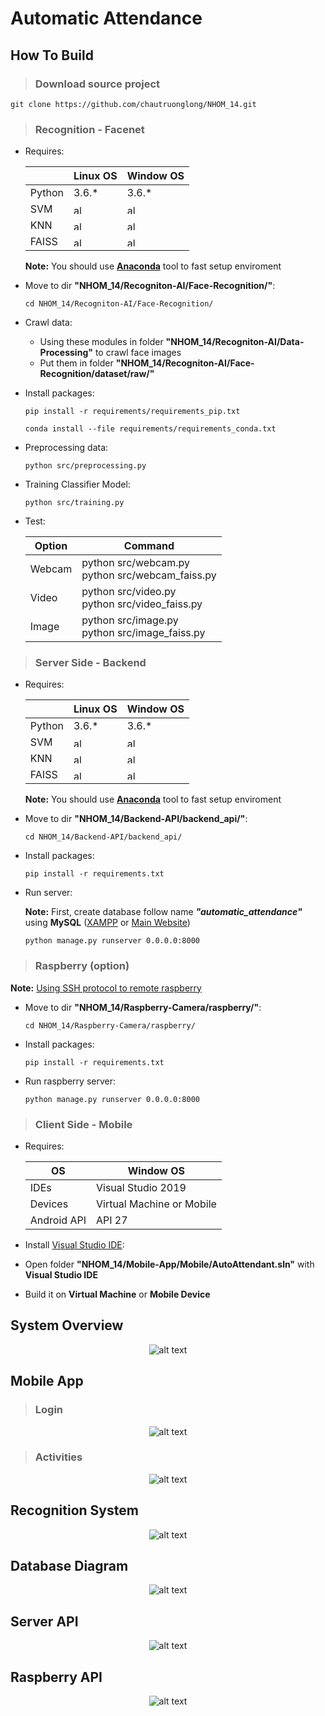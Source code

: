 # Automatic Attendance

## How To Build

>### Download source project
```shell 
git clone https://github.com/chautruonglong/NHOM_14.git
```
>### Recognition - Facenet
* Requires:

    ||Linux OS|Window OS|
    |-|-|-|
    |Python|3.6.*|3.6.*|
    |SVM|<img src="Screenshots/icon-yes.png" alt="alt text" width=15>|<img src="Screenshots/icon-yes.png" alt="alt text" width=15>|
    |KNN|<img src="Screenshots/icon-yes.png" alt="alt text" width=15>|<img src="Screenshots/icon-yes.png" alt="alt text" width=15>|
    |FAISS|<img src="Screenshots/icon-yes.png" alt="alt text" width=15>|<img src="Screenshots/icon-no.png" alt="alt text" width=15>|

    **Note:** You should use **[Anaconda](https://www.anaconda.com/)** tool to fast setup enviroment

* Move to dir **"NHOM_14/Recogniton-AI/Face-Recognition/"**:

    ```shell 
    cd NHOM_14/Recogniton-AI/Face-Recognition/
    ```

* Crawl data:

    - Using these modules in folder **"NHOM_14/Recogniton-AI/Data-Processing"** to crawl face images
    - Put them in folder **"NHOM_14/Recogniton-AI/Face-Recognition/dataset/raw/"**


* Install packages:

    ```shell 
    pip install -r requirements/requirements_pip.txt
    ```

    ```shell 
    conda install --file requirements/requirements_conda.txt
    ```

* Preprocessing data:

    ```shell 
    python src/preprocessing.py
    ```

* Training Classifier Model:

    ```shell 
    python src/training.py
    ```

* Test:

    |Option|Command|
    |-|-|
    |Webcam|python src/webcam.py<br>python src/webcam_faiss.py|
    |Video|python src/video.py<br>python src/video_faiss.py|
    |Image|python src/image.py<br>python src/image_faiss.py|

>### Server Side - Backend
* Requires:

    ||Linux OS|Window OS|
    |-|-|-|
    |Python|3.6.*|3.6.*|
    |SVM|<img src="Screenshots/icon-yes.png" alt="alt text" width=15>|<img src="Screenshots/icon-yes.png" alt="alt text" width=15>|
    |KNN|<img src="Screenshots/icon-yes.png" alt="alt text" width=15>|<img src="Screenshots/icon-yes.png" alt="alt text" width=15>|
    |FAISS|<img src="Screenshots/icon-yes.png" alt="alt text" width=15>|<img src="Screenshots/icon-no.png" alt="alt text" width=15>|

    **Note:** You should use **[Anaconda](https://www.anaconda.com/)** tool to fast setup enviroment

* Move to dir **"NHOM_14/Backend-API/backend_api/"**:

    ```shell 
    cd NHOM_14/Backend-API/backend_api/
    ```

* Install packages:

    ```shell 
    pip install -r requirements.txt
    ```

* Run server:

    **Note:** First, create database follow name ***"automatic_attendance"*** using **MySQL** ([XAMPP](https://www.apachefriends.org/download.html) or [Main Website](https://www.mysql.com/downloads/))

    ```shell 
    python manage.py runserver 0.0.0.0:8000
    ```
>### Raspberry (option)
**Note:** [Using SSH protocol to remote raspberry](https://maker.pro/raspberry-pi/projects/how-to-connect-a-raspberry-pi-to-a-laptop-display?fbclid=IwAR0EEwg3AWC5NOeG7EdY3iNKZcjxAk0DsKJtv-ytovtkuSLLCbSQ8mhp_dw)

* Move to dir **"NHOM_14/Raspberry-Camera/raspberry/"**:

    ```shell 
    cd NHOM_14/Raspberry-Camera/raspberry/
    ```

* Install packages:

    ```shell 
    pip install -r requirements.txt
    ```

* Run raspberry server:

    ```shell 
    python manage.py runserver 0.0.0.0:8000
    ```
>### Client Side - Mobile
* Requires:

    |OS|Window OS|
    |-|-|
    |IDEs|Visual Studio 2019|
    |Devices|Virtual Machine or Mobile|
    |Android API|API 27|

* Install [Visual Studio IDE](https://visualstudio.microsoft.com/downloads/):
* Open folder **"NHOM_14/Mobile-App/Mobile/AutoAttendant.sln"** with **Visual Studio IDE**
* Build it on **Virtual Machine** or **Mobile Device**

## System Overview
<p align="center">
    <img src="Screenshots/system_overview.png" alt="alt text">
</p>

## Mobile App

>### Login
<p align="center">
    <img src="Screenshots/login.png" alt="alt text">
</p>

>### Activities
<p align="center">
    <img src="Screenshots/activities.png" alt="alt text">
</p>

## Recognition System

<p align="center">
    <img src="Screenshots/recognition.png" alt="alt text">
</p>

## Database Diagram

<p align="center">
    <img src="Screenshots/database.png" alt="alt text">
</p>

## Server API

<p align="center">
    <img src="Screenshots/server_api.png" alt="alt text">
</p>


## Raspberry API

<p align="center">
    <img src="Screenshots/raspberry_api.png" alt="alt text">
</p>

